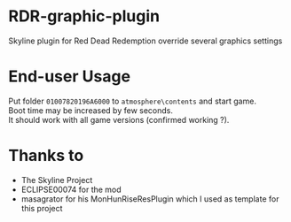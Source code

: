 # RDR-graphic-plugin
Skyline plugin for Red Dead Redemption override several graphics settings

# End-user Usage

Put folder `01007820196A6000` to `atmosphere\contents` and start game.</br>
Boot time may be increased by few seconds.</br>
It should work with all game versions (confirmed working ?).

# Thanks to
- The Skyline Project
- ECLIPSE00074 for the mod
- masagrator for his MonHunRiseResPlugin which I used as template for this project 

